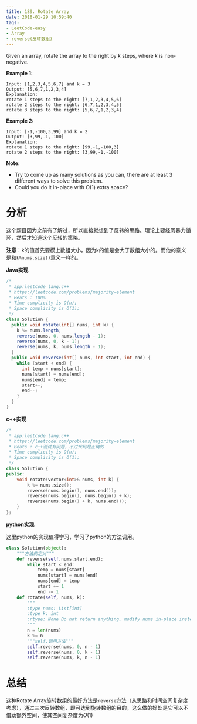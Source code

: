 ```yaml
---
title: 189. Rotate Array
date: 2018-01-29 10:59:40
tags:
- LeetCode-easy
- Array
- reverse(反转数组)
---
```


Given an array, rotate the array to the right by *k* steps, where *k* is non-negative.

**Example 1:**

```
Input: [1,2,3,4,5,6,7] and k = 3
Output: [5,6,7,1,2,3,4]
Explanation:
rotate 1 steps to the right: [7,1,2,3,4,5,6]
rotate 2 steps to the right: [6,7,1,2,3,4,5]
rotate 3 steps to the right: [5,6,7,1,2,3,4]
```

**Example 2:**

```
Input: [-1,-100,3,99] and k = 2
Output: [3,99,-1,-100]
Explanation: 
rotate 1 steps to the right: [99,-1,-100,3]
rotate 2 steps to the right: [3,99,-1,-100]
```

**Note:**

- Try to come up as many solutions as you can, there are at least 3 different ways to solve this problem.
- Could you do it in-place with O(1) extra space?

<!-- more -->

# 分析

这个题目因为之前有了解过，所以直接就想到了反转的思路。理论上要经历暴力循环，然后才知道这个反转的策略。

**注意**：k的值首先要模上数组大小，因为k的值是会大于数组大小的。而他的意义是和`k%nums.size()`意义一样的。

**Java实现**

```java
/*
 * app:leetcode lang:c++
 * https://leetcode.com/problems/majority-element
 * Beats : 100%
 * Time complicity is O(n);
 * Space complicity is O(1);
 */
class Solution {
  public void rotate(int[] nums, int k) {
    k %= nums.length;
    reverse(nums, 0, nums.length - 1);
    reverse(nums, 0, k - 1);
    reverse(nums, k, nums.length - 1);
  }
  public void reverse(int[] nums, int start, int end) {
    while (start < end) {
      int temp = nums[start];
      nums[start] = nums[end];
      nums[end] = temp;
      start++;
      end--;
    }
  }
}
```

**c++实现**

```c++
/*
 * app:leetcode lang:c++
 * https://leetcode.com/problems/majority-element
 * Beats : c++测试有问题，不过代码是正确的
 * Time complicity is O(n);
 * Space complicity is O(1);
 */
class Solution {
public:
	void rotate(vector<int>& nums, int k) {
		k %= nums.size();
		reverse(nums.begin(), nums.end());
		reverse(nums.begin(), nums.begin() + k);
		reverse(nums.begin() + k, nums.end());
	}
};
```

**python实现**

这里python的实现值得学习，学习了python的方法调用。

```python
class Solution(object):
    """方法的定义"""
    def reverse(self,nums,start,end):
        while start < end:
            temp = nums[start]
            nums[start] = nums[end]
            nums[end] = temp
            start += 1
            end -= 1
    def rotate(self, nums, k):
        """
        :type nums: List[int]
        :type k: int
        :rtype: None Do not return anything, modify nums in-place instead.
        """
        n = len(nums)
        k %= n
        """self.调用方法"""
        self.reverse(nums, 0, n - 1)
        self.reverse(nums, 0, k - 1)
        self.reverse(nums, k, n - 1)
```



# 总结

这种Rotate Array旋转数组的最好方法是`reverse`方法（从思路和时间空间复杂度考虑），通过三次反转数组，即可达到旋转数组的目的，这么做的好处是它可以不借助额外空间，使其空间复杂度为$O(1)$